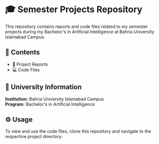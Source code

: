 # 🎓 Semester Projects Repository

This repository contains reports and code files related to my semester projects during my Bachelor's in Artificial Intelligence at Bahria University Islamabad Campus.

## 📁 Contents

- 📄 Project Reports
- 💻 Code Files

## 🏫 University Information

**Institution:** Bahria University Islamabad Campus  
**Program:** Bachelor's in Artificial Intelligence  

## ⚙️ Usage

To view and use the code files, clone this repository and navigate to the respective project directory:
